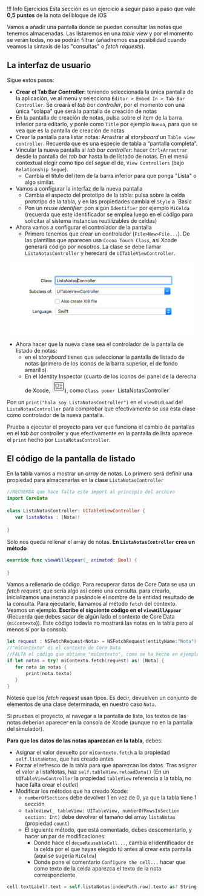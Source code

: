 
!!! Info Ejercicios
    Esta sección es un ejercicio a seguir paso a paso que vale **0,5 puntos** de la nota del bloque de iOS

Vamos a añadir una pantalla donde se puedan consultar las notas que tenemos almacenadas. Las listaremos en una *table view* y por el momento se verán todas, no se podrán filtrar (añadiremos esa posibilidad cuando veamos la sintaxis de las "consultas" o *fetch requests*).

## La interfaz de usuario

Sigue estos pasos:

- **Crear el Tab Bar Controller**: teniendo seleccionada la única pantalla de la aplicación, ve al menú y selecciona `Editor > Embed In > Tab Bar Controller`. Se creará el *tab bar controller*, por el momento con una única "solapa" que será la pantalla de creación de notas
- En la pantalla de creación de notas, pulsa sobre el item de la barra inferior para editarlo, y ponle como `Title` por ejemplo `Nueva`, para que se vea que es la pantalla de creación de notas
- Crear la pantalla para listar notas: Arrastrar al *storyboard* un `Table view controller`. Recuerda que es una especie de tabla a “pantalla completa”.
- Vincular la nueva pantalla al *tab bar controller*: hacer `Ctrl+Arrastrar` desde la pantalla del *tab bar* hasta la de listado de notas. En el menú contextual elegir como tipo del *segue* el de, `View Controllers` (bajo `Relationship Segue`).
    + Cambia el título del item de la barra inferior para que ponga "Lista" o algo similar. 
- Vamos a configurar la interfaz de la nueva pantalla
	- Cambia el aspecto del prototipo de la tabla: pulsa sobre la celda prototipo de la tabla, y en las propiedades cambia el `Style` a `Basic 
	- Pon un *reuse identifier*: pon algún `Identifier` por ejemplo `MiCelda` (recuerda que este identificador se emplea luego en el código para solicitar al sistema instancias reutilizables de celdas)
- Ahora vamos a configurar el controlador de la pantalla
	- Primero tenemos que crear un controlador (`File>New>File...`). De las plantillas que aparecen usa `Cocoa Touch Class`, así Xcode generará código por nosotros. La clase  se debe llamar `ListaNotasController` y heredará de `UITableViewController`. 

![](img/crear_listanotascontroller.png)

- Ahora hacer que la nueva clase sea el controlador de la pantalla de listado de notas: 
    - en el _storyboard_ tienes que seleccionar la pantalla de listado de notas (primero de los iconos de la barra superior, el de fondo amarillo) 
    - En el Identity Inspector (cuarto de los iconos del panel de la derecha de Xcode, ![](img/identity_inspector_icon.png)), como `Class poner `ListaNotasController`

Pon un `print("hola soy ListaNotasController")`  en el `viewDidLoad` del `ListaNotasController` para comprobar que efectivamente se usa esta clase como controlador de la nueva pantalla.

Prueba  a ejecutar el proyecto para ver que funciona el cambio de pantallas en el *tab bar* controller y que efectivamente en la pantalla de lista aparece el `print` hecho por  `ListaNotasController`.

## El código de la pantalla de listado

En la tabla vamos a mostrar un *array* de notas. Lo primero será definir una propiedad para almacenarlas en la clase `ListaNotasController`

```swift
//RECUERDA que hace falta este import al principio del archivo
import CoreData

class ListaNotasController: UITableViewController {
   var listaNotas : [Nota]!

}
```

Solo nos queda rellenar el array de notas. **En `ListaNotasController` crea un método**

```swift
override func viewWillAppear(_ animated: Bool) {

}
```

Vamos a rellenarlo de código. Para recuperar datos de Core Data se usa un *fetch request*, que sería algo así como una consulta. para crearlo, inicializamos una instancia pasándole el nombre de la entidad resultado de la consulta. Para ejecutarlo, llamamos al método `fetch` del contexto. Veamos un ejemplo. **Escribe el siguiente código en el `viewWillAppear`** (Recuerda que debes sacar de algún lado el contexto de Core Data (`miContexto`)). Este código todavía no mostrará las notas en la tabla pero al menos sí por la consola.

```swift
let request : NSFetchRequest<Nota> = NSFetchRequest(entityName:"Nota")
//"miContexto" es el contexto de Core Data 
//FALTA el código que obtiene "miContexto", como se ha hecho en ejemplos anteriores
if let notas = try? miContexto.fetch(request) as! [Nota] {
   for nota in notas {
       print(nota.texto)
   }
}
```

Nótese que los *fetch request* usan tipos. Es decir, devuelven un conjunto de elementos de una clase determinada, en nuestro caso `Nota`.

Si pruebas el proyecto, al navegar a la pantalla de lista, los textos de las notas deberían aparecer en la consola de Xcode (aunque no en la pantalla del simulador).

**Para que los datos de las notas aparezcan en la tabla**, debes:

- Asignar el valor devuelto por `miContexto.fetch` a la propiedad `self.listaNotas`, que has creado antes
- Forzar el refresco de la tabla para que aparezcan los datos. Tras asignar el valor a listaNotas, haz `self.tableView.reloadData()` (En un `UITableViewController` la propiedad `tableView` referencia a la tabla, no hace falta crear el *outlet*)
- Modificar los métodos que ha creado Xcode:
	+ `numberOfSections` debe devolver 1 en vez de 0, ya que la tabla tiene 1 sección
	+ `tableView(_ tableView: UITableView, numberOfRowsInSection section: Int)` debe devolver el tamaño del array `listaNotas` (propiedad `count`)
	+ El siguiente método, que está comentado, debes descomentarlo, y hacer un par de modificaciones:
	   + Donde hace el `dequeReusableCell...`, cambia el identificador de la celda por el que hayas elegido tú antes al crear esta pantalla (aquí se sugería `MiCelda`)
	   + Donde pone el comentario `Configure the cell...` hacer que como texto de la celda aparezca el texto de la nota correspondiente

```swift
cell.textLabel?.text = self.listaNotas[indexPath.row].texto as? String
```
